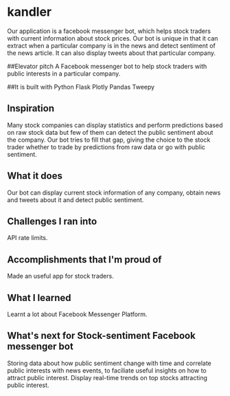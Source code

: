 # kandler
Our application is a facebook messenger bot, which helps stock traders with current information about stock prices. Our bot is unique in that it can extract when a particular company is in the news and detect sentiment of the news article. It can also display tweets about that particular company. 

##Elevator pitch
A Facebook messenger bot to help stock traders with public interests in a particular company.

##It is built with 
Python
Flask
Plotly
Pandas
Tweepy

## Inspiration
Many stock companies can display statistics and perform predictions based on raw stock data but few of them can detect the public sentiment about the company. Our bot tries to fill that gap, giving the choice to the stock trader whether to trade by predictions from raw data or go with public sentiment.

## What it does
Our bot can display current stock information of any company, obtain news and tweets about it and detect public sentiment. 

## Challenges I ran into
API rate limits.

## Accomplishments that I'm proud of
Made an useful app for stock traders.

## What I learned
Learnt a lot about Facebook Messenger Platform.

## What's next for Stock-sentiment Facebook messenger bot
Storing data about how public sentiment change with time and correlate public interests with news events, to faciliate useful insights on how to attract public interest. Display real-time trends on top stocks attracting public interest.

